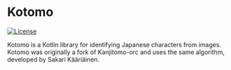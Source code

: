 # Kotomo

[![License](https://img.shields.io/badge/license-Apache%202-blue.svg)](https://raw.githubusercontent.com/Ifropc/Kotomo/master/LICENSE.txt)

Kotomo is a Kotlin library for identifying Japanese characters from images.  
Kotomo was originally a fork of Kanjitomo-orc and uses the same algorithm, developed by Sakari Kääriäinen.

